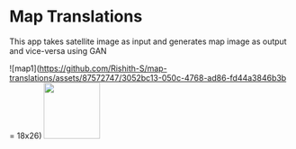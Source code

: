 # Map Translations

This app takes satellite image as input and generates map image as output and vice-versa using GAN

![map1](https://github.com/Rishith-S/map-translations/assets/87572747/3052bc13-050c-4768-ad86-fd44a3846b3b = 18x26)
<img src="https://github.com/Rishith-S/map-translations/assets/87572747/80003431-f3ca-4214-bdb4-c28c2c374567" width="100" height="100"/>
